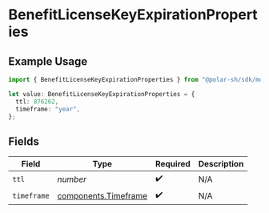 # BenefitLicenseKeyExpirationProperties

## Example Usage

```typescript
import { BenefitLicenseKeyExpirationProperties } from "@polar-sh/sdk/models/components";

let value: BenefitLicenseKeyExpirationProperties = {
  ttl: 876262,
  timeframe: "year",
};
```

## Fields

| Field                                                        | Type                                                         | Required                                                     | Description                                                  |
| ------------------------------------------------------------ | ------------------------------------------------------------ | ------------------------------------------------------------ | ------------------------------------------------------------ |
| `ttl`                                                        | *number*                                                     | :heavy_check_mark:                                           | N/A                                                          |
| `timeframe`                                                  | [components.Timeframe](../../models/components/timeframe.md) | :heavy_check_mark:                                           | N/A                                                          |